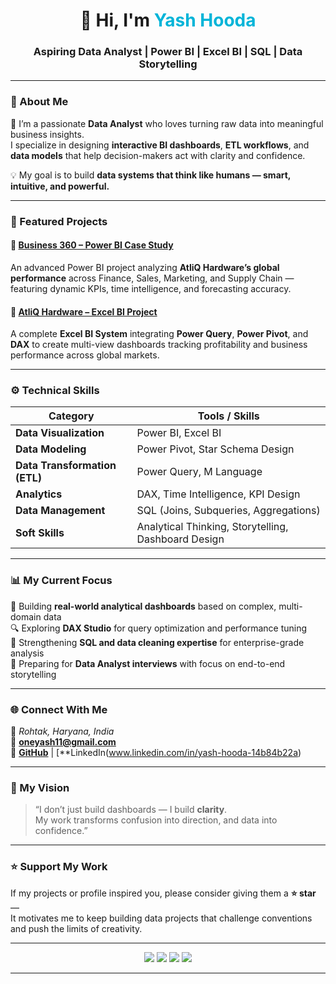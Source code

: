 <!-- 🌟 Yash Hooda - GitHub Profile README -->

<h1 align="center">👋 Hi, I'm <span style="color:#00B4D8;">Yash Hooda</span></h1>
<h3 align="center">Aspiring Data Analyst | Power BI | Excel BI | SQL | Data Storytelling</h3>

---

### 🧭 About Me  
🎯 I’m a passionate **Data Analyst** who loves turning raw data into meaningful business insights.  
I specialize in designing **interactive BI dashboards**, **ETL workflows**, and **data models** that help decision-makers act with clarity and confidence.  

💡 My goal is to build **data systems that think like humans — smart, intuitive, and powerful.**

---

### 💼 Featured Projects  

#### 🔹 [Business 360 – Power BI Case Study](https://github.com/11Yash1/Business-360)  
An advanced Power BI project analyzing **AtliQ Hardware’s global performance** across Finance, Sales, Marketing, and Supply Chain — featuring dynamic KPIs, time intelligence, and forecasting accuracy.

#### 🔹 [AtliQ Hardware – Excel BI Project](https://github.com/11Yash1/AtliQ-Hardware-Global-Sales-Performance-Analysis-Excel-BI-Project)  
A complete **Excel BI System** integrating **Power Query**, **Power Pivot**, and **DAX** to create multi-view dashboards tracking profitability and business performance across global markets.

---

### ⚙️ Technical Skills  

| Category | Tools / Skills |
|-----------|----------------|
| **Data Visualization** | Power BI, Excel BI |
| **Data Modeling** | Power Pivot, Star Schema Design |
| **Data Transformation (ETL)** | Power Query, M Language |
| **Analytics** | DAX, Time Intelligence, KPI Design |
| **Data Management** | SQL (Joins, Subqueries, Aggregations) |
| **Soft Skills** | Analytical Thinking, Storytelling, Dashboard Design |

---

### 📊 My Current Focus  
🚀 Building **real-world analytical dashboards** based on complex, multi-domain data  
🔍 Exploring **DAX Studio** for query optimization and performance tuning  
🧠 Strengthening **SQL and data cleaning expertise** for enterprise-grade analysis  
💬 Preparing for **Data Analyst interviews** with focus on end-to-end storytelling

---

### 🌐 Connect With Me  

📍 *Rohtak, Haryana, India*  
📧 **oneyash11@gmail.com**  
🔗 [**GitHub**](https://github.com/1Yashh) | [**LinkedIn(www.linkedin.com/in/yash-hooda-14b84b22a)

---

### 🧠 My Vision  
> “I don’t just build dashboards — I build **clarity**.  
> My work transforms confusion into direction, and data into confidence.”

---

### ⭐ Support My Work  
If my projects or profile inspired you, please consider giving them a **⭐ star** —  
It motivates me to keep building data projects that challenge conventions and push the limits of creativity.

---

<p align="center">
  <img src="https://img.shields.io/badge/Power%20BI-Data%20Visualization-yellow?style=for-the-badge"/>
  <img src="https://img.shields.io/badge/Excel%20BI-Data%20Modeling-green?style=for-the-badge"/>
  <img src="https://img.shields.io/badge/SQL-Data%20Analytics-blue?style=for-the-badge"/>
  <img src="https://img.shields.io/badge/DAX-Time%20Intelligence-orange?style=for-the-badge"/>
</p>

---
